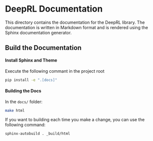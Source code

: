 # DeepRL Documentation

This directory contains the documentation for the DeepRL library. The documentation is written in Markdown format and is rendered using the Sphinx documentation generator.

## Build the Documentation

#### Install Sphinx and Theme

Execute the following commant in the project root

```bash 
pip install -e ".[docs]"
```

#### Building the Docs

In the `docs/` folder:

```bash
make html
```

If you want to building each time you make a change, you can use the following command:

```bash
sphinx-autobuild . _build/html
```
